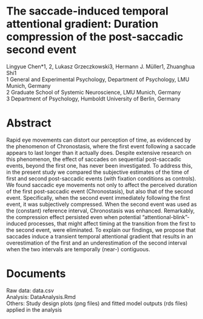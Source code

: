 # The saccade-induced temporal attentional gradient: Duration compression of the post-saccadic second event
Lingyue Chen*1, 2, Lukasz Grzeczkowski3, Hermann J. Müller1, Zhuanghua Shi1 \
1 General and Experimental Psychology, Department of Psychology, LMU Munich, Germany \
2 Graduate School of Systemic Neuroscience, LMU Munich, Germany \
3 Department of Psychology, Humboldt University of Berlin, Germany

# Abstract
Rapid eye movements can distort our perception of time, as evidenced by the phenomenon of Chronostasis, where the first event following a saccade appears to last longer than it actually does. Despite extensive research on this phenomenon, the effect of saccades on sequential post-saccadic events, beyond the first one, has never been investigated. To address this, in the present study we compared the subjective estimates of the time of first and second post-saccadic events (with fixation conditions as controls). We found saccadic eye movements not only to affect the perceived duration of the first post-saccadic event (Chronostasis), but also that of the second event. Specifically, when the second event immediately following the first event, it was subjectively compressed. When the second event was used as the (constant) reference interval, Chronostasis was enhanced. Remarkably, the compression effect persisted even when potential “attentional-blink”-induced processes, that might affect timing at the transition from the first to the second event, were eliminated. To explain our findings, we propose that saccades induce a transient temporal attentional gradient that results in an overestimation of the first and an underestimation of the second interval when the two intervals are temporally (near-) contiguous.

# Documents
Raw data: data.csv \
Analysis: DataAnalysis.Rmd \
Others: Study design plots (png files) and fitted model outputs (rds files) applied in the analysis
